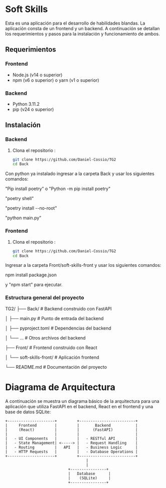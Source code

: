 # Soft Skills

Esta es una aplicación para el desarrollo de habilidades blandas. La aplicación consta de un frontend y un backend. A continuación se detallan los requerimientos y pasos para la instalación y funcionamiento de ambos.

## Requerimientos

### Frontend

- Node.js (v14 o superior)
- npm (v6 o superior) o yarn (v1 o superior)

### Backend

- Python 3.11.2
- pip (v24 o superior)

## Instalación

### Backend

1. Clona el repositorio :
   ```bash
   git clone https://github.com/Daniel-Cossio/TG2
   cd Back
   ```

Con python ya instalado ingresar a la carpeta Back y usar los siguientes comandos:

"Pip install poetry" o "Python -m pip install poetry"

"poetry shell"

"poetry install --no-root"

"python main.py"

### Frontend

1. Clona el repositorio :
   ```bash
   git clone https://github.com/Daniel-Cossio/TG2
   cd Back
   ```

Ingresar a la carpeta Front/soft-skills-front y usar los siguientes comandos:

npm install package.json

y "npm start" para ejecutar.

### Estructura general del proyecto

TG2/
├── Back/ # Backend construido con FastAPI

│ ├── main.py # Punto de entrada del backend

│ ├── pyproject.toml # Dependencias del backend

│ └── ... # Otros archivos del backend

├── Front/ # Frontend construido con React

│ └── soft-skills-front/ # Aplicación frontend

└── README.md # Documentación del proyecto

# Diagrama de Arquitectura

A continuación se muestra un diagrama básico de la arquitectura para una aplicación que utiliza FastAPI en el backend, React en el frontend y una base de datos SQLite:

```plaintext
+---------------------+         +-------------------------+
|     Frontend        |         |       Backend           |
|     (React)         |         |      (FastAPI)          |
|                     |         |                         |
|   - UI Components   |         |   - RESTful API         |
|   - State Management| <-----> |   - Request Handling    |
|   - Routing         |   API   |   - Business Logic      |
|   - HTTP Requests   |         |   - Database Operations |
+---------------------+         +-------------------------+
                                    |
                                    |
                            +----------------+
                            |   Database      |
                            |    (SQLite)     |
                            +----------------+
```

